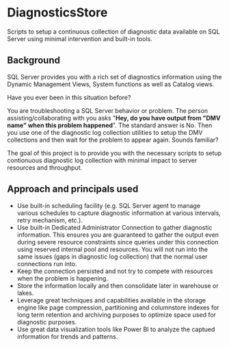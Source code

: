 # DiagnosticsStore
Scripts to setup a continuous collection of diagnostic data available on SQL Server using minimal intervention and built-in tools.

## Background
SQL Server provides you with a rich set of diagnostics information using the Dynamic Management Views, System functions as well as Catalog views.

Have you ever been in this situation before? 

You are troubleshooting a SQL Server behavior or problem. The person assisting/collaborating with you asks "**Hey, do you have output from "DMV name" when this problem happened**". The standard answer is No. Then you use one of the diagnostic log collection utilities to setup the DMV collections and then wait for the problem to appear again. Sounds familiar?

The goal of this project is to provide you with the necessary scripts to setup contionuous diagnostic log collection with minimal impact to server resources and throughput.

## Approach and principals used
- Use built-in scheduling facility (e.g. SQL Server agent to manage various schedules to capture diagnostic information at various intervals, retry mechanism, etc.).
- Use built-in Dedicated Administrator Connection to gather diagnostic information. This ensures you are guaranteed to gather the output even during severe resource constraints since queries under this connection using reserved internal pool and resources. You will not run into the same issues (gaps in diagnostic log collection) that the normal user connections run into.
- Keep the connection persisted and not try to compete with resources when the problem is happening.
- Store the information locally and then consolidate later in warehouse or lakes.
- Leverage great techniques and capabilities available in the storage engine like page compression, partitioning and columnstore indexes for long term retention and archiving purposes to optimize space used for diagnostic purposes.
- Use great data visualization tools like Power BI to analyze the captued information for trends and patterns.

